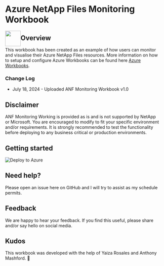 # Azure NetApp Files Monitoring Workbook

<img src="./img/anficon.png" align="left" alt="" height="50" style="margin: 0 0 0 0; " />

## Overview
This workbook has been created as an example of how users can monitor and visualise their Azure NetApp Files resources. More information on how to setup and configure Azure Workbooks can be found here [Azure Workbooks](https://learn.microsoft.com/en-gb/azure/azure-monitor/visualize/workbooks-overview?WT.mc_id=Portal-fx).

### Change Log

* July 18, 2024 - Uploaded ANF Monitoring Workbook v1.0

## Disclaimer
ANF Monitoring Working is provided as is and is not supported by NetApp or Microsoft. You are encouraged to modify to fit your specific environment and/or requirements. It is strongly recommended to test the functionality before deploying to any business critical or production environments.

## Getting started 

![Deploy to Azure](https://aka.ms/deploytoazurebutton)

## Need help?
Please open an issue here on GitHub and I will try to assist as my schedule permits.

## Feedback
We are happy to hear your feedback. If you find this useful, please share and/or say hello on social media.

## Kudos
This workbook was developed with the help of Yaiza Rosales and Anthony Mashford. 💙



